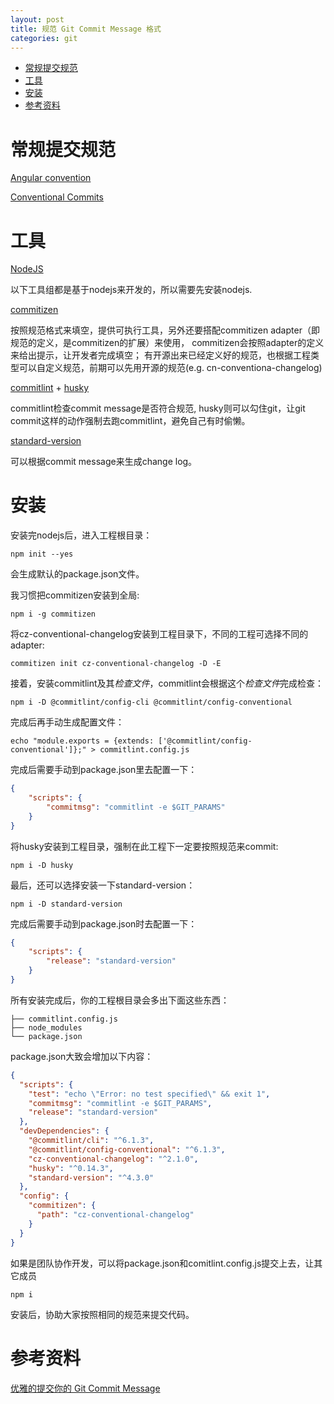 ```yaml
---
layout: post
title: 规范 Git Commit Message 格式
categories: git
---
```


<!-- TOC -->

- [常规提交规范](#%E5%B8%B8%E8%A7%84%E6%8F%90%E4%BA%A4%E8%A7%84%E8%8C%83)
- [工具](#%E5%B7%A5%E5%85%B7)
- [安装](#%E5%AE%89%E8%A3%85)
- [参考资料](#%E5%8F%82%E8%80%83%E8%B5%84%E6%96%99)

<!-- /TOC -->

# 常规提交规范

[Angular convention](https://github.com/angular/angular/blob/master/CONTRIBUTING.md#commit)

[Conventional Commits](https://conventionalcommits.org)

# 工具

[NodeJS](https://nodejs.org/en/)

以下工具组都是基于nodejs来开发的，所以需要先安装nodejs.

[commitizen](https://github.com/commitizen/cz-cli)

按照规范格式来填空，提供可执行工具，另外还要搭配commitizen adapter（即规范的定义，是commitizen的扩展）来使用，
commitizen会按照adapter的定义来给出提示，让开发者完成填空；
有开源出来已经定义好的规范，也根据工程类型可以自定义规范，前期可以先用开源的规范(e.g. cn-conventiona-changelog)

[commitlint](https://github.com/marionebl/commitlint) + [husky](https://github.com/typicode/husky/tree/master)

commitlint检查commit message是否符合规范, husky则可以勾住git，让git commit这样的动作强制去跑commitlint，避免自己有时偷懒。

[standard-version]()

可以根据commit message来生成change log。

# 安装

安装完nodejs后，进入工程根目录：

``` shell
npm init --yes 
```

会生成默认的package.json文件。

我习惯把commitizen安装到全局:

``` shell
npm i -g commitizen
```

将cz-conventional-changelog安装到工程目录下，不同的工程可选择不同的adapter:

``` shell
commitizen init cz-conventional-changelog -D -E
```


接着，安装commitlint及其*检查文件*，commitlint会根据这个*检查文件*完成检查：

``` shell
npm i -D @commitlint/config-cli @commitlint/config-conventional
```

完成后再手动生成配置文件：

``` shell
echo "module.exports = {extends: ['@commitlint/config-conventional']};" > commitlint.config.js
```

完成后需要手动到package.json里去配置一下：

``` json
{
    "scripts": {
        "commitmsg": "commitlint -e $GIT_PARAMS"
    }
}
```

将husky安装到工程目录，强制在此工程下一定要按照规范来commit:

``` shell
npm i -D husky
```

最后，还可以选择安装一下standard-version：

``` shell
npm i -D standard-version
```

完成后需要手动到package.json时去配置一下：

``` json
{
    "scripts": {
        "release": "standard-version"
    }
}
```

所有安装完成后，你的工程根目录会多出下面这些东西：

``` shell
├── commitlint.config.js
├── node_modules
└── package.json
```

package.json大致会增加以下内容：

``` json
{
  "scripts": {
    "test": "echo \"Error: no test specified\" && exit 1",
    "commitmsg": "commitlint -e $GIT_PARAMS",
    "release": "standard-version"
  },
  "devDependencies": {
    "@commitlint/cli": "^6.1.3",
    "@commitlint/config-conventional": "^6.1.3",
    "cz-conventional-changelog": "^2.1.0",
    "husky": "^0.14.3",
    "standard-version": "^4.3.0"
  },
  "config": {
    "commitizen": {
      "path": "cz-conventional-changelog"
    }
  }
}
```

如果是团队协作开发，可以将package.json和comitlint.config.js提交上去，让其它成员

``` shell
npm i
```

安装后，协助大家按照相同的规范来提交代码。

# 参考资料

[优雅的提交你的 Git Commit Message](https://zhuanlan.zhihu.com/p/34223150)


